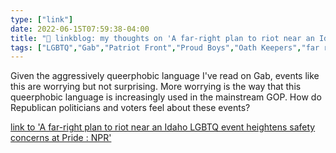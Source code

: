```yaml
---
type: ["link"]
date: 2022-06-15T07:59:38-04:00
title: "🔗 linkblog: my thoughts on 'A far-right plan to riot near an Idaho LGBTQ event heightens safety concerns at Pride : NPR'"
tags: ["LGBTQ","Gab","Patriot Front","Proud Boys","Oath Keepers","far right"]
---
```

Given the aggressively queerphobic language I've read on Gab, events like this are worrying but not surprising. More worrying is the way that this queerphobic language is increasingly used in the mainstream GOP. How do Republican politicians and voters feel about these events?
 

[link to 'A far-right plan to riot near an Idaho LGBTQ event heightens safety concerns at Pride : NPR'](https://www.npr.org/2022/06/15/1104481518/idaho-pride-lgbtq-patriot-front)
